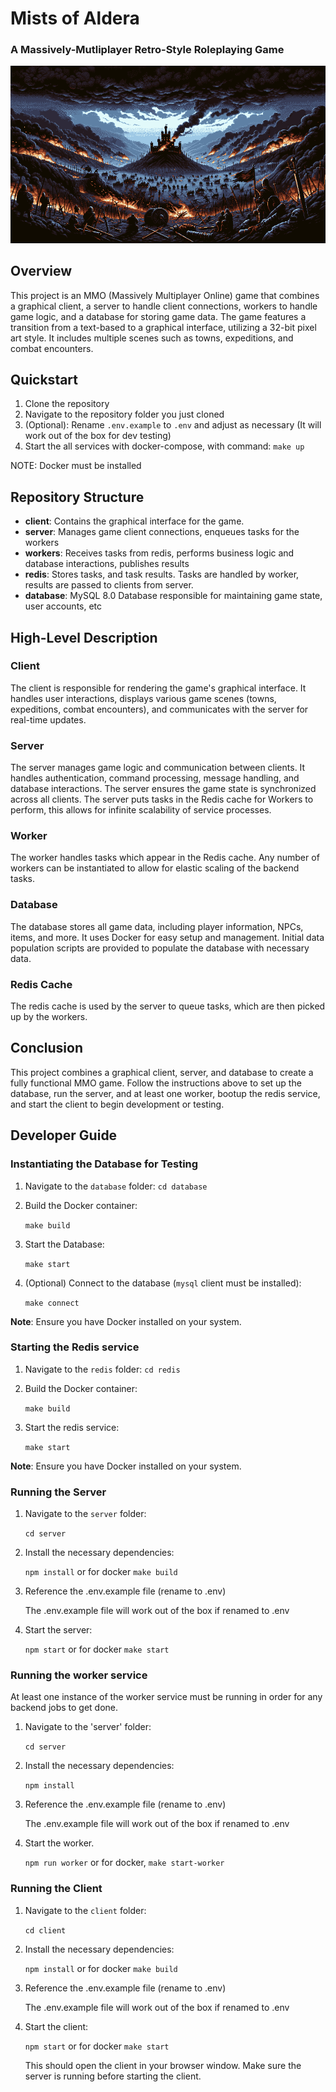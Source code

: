 # Mists of Aldera
### A Massively-Mutliplayer Retro-Style Roleplaying Game

![MMO Project Image](project.png)

## Overview

This project is an MMO (Massively Multiplayer Online) game that combines a graphical client, a server to handle client connections, workers to handle game logic, and a database for storing game data. The game features a transition from a text-based to a graphical interface, utilizing a 32-bit pixel art style. It includes multiple scenes such as towns, expeditions, and combat encounters.

## Quickstart

1. Clone the repository
2. Navigate to the repository folder you just cloned
3. (Optional): Rename `.env.example` to `.env` and adjust as necessary (It will work out of the box for dev testing)
4. Start the all services with docker-compose, with command: `make up`

NOTE: Docker must be installed

## Repository Structure

- **client**: Contains the graphical interface for the game.
- **server**: Manages game client connections, enqueues tasks for the workers
- **workers**: Receives tasks from redis, performs business logic and database interactions, publishes results
- **redis**: Stores tasks, and task results.  Tasks are handled by worker, results are passed to clients from server.
- **database**: MySQL 8.0 Database responsible for maintaining game state, user accounts, etc

## High-Level Description

### Client

The client is responsible for rendering the game's graphical interface. It handles user interactions, displays various game scenes (towns, expeditions, combat encounters), and communicates with the server for real-time updates.

### Server

The server manages game logic and communication between clients. It handles authentication, command processing, message handling, and database interactions. The server ensures the game state is synchronized across all clients.  The server puts tasks in the Redis cache for Workers to perform, this allows for infinite scalability of service processes.

### Worker

The worker handles tasks which appear in the Redis cache.  Any number of workers can be instantiated to allow for elastic scaling of the backend tasks.

### Database

The database stores all game data, including player information, NPCs, items, and more. It uses Docker for easy setup and management. Initial data population scripts are provided to populate the database with necessary data.

### Redis Cache

The redis cache is used by the server to queue tasks, which are then picked up by the workers.

## Conclusion

This project combines a graphical client, server, and database to create a fully functional MMO game. Follow the instructions above to set up the database, run the server, and at least one worker, bootup the redis service, and start the client to begin development or testing.

## Developer Guide

### Instantiating the Database for Testing

1. Navigate to the `database` folder: `cd database`
2. Build the Docker container:
    
    `make build`
3. Start the Database:

    `make start`
    
3. (Optional) Connect to the database (`mysql` client must be installed):
    
    `make connect`
    

**Note**: Ensure you have Docker installed on your system.

### Starting the Redis service

1. Navigate to the `redis` folder: `cd redis`
2. Build the Docker container:
    
    `make build`
    
3. Start the redis service:
    
    `make start`
    

**Note**: Ensure you have Docker installed on your system.


### Running the Server

1. Navigate to the `server` folder:
    
    `cd server`
    
2. Install the necessary dependencies:
    
    `npm install` or for docker `make build`
    
4. Reference the .env.example file (rename to .env)

    The .env.example file will work out of the box if renamed to .env
     
5. Start the server:
    
    `npm start` or for docker `make start`


### Running the worker service

At least one instance of the worker service must be running in order for any backend jobs to get done.

1. Navigate to the 'server' folder:

   `cd server`

2. Install the necessary dependencies:

   `npm install`

3. Reference the .env.example file (rename to .env)

    The .env.example file will work out of the box if renamed to .env

4. Start the worker.

   `npm run worker` or for docker, `make start-worker`


### Running the Client

1. Navigate to the `client` folder:
    
    `cd client`
    
2. Install the necessary dependencies:
    
    `npm install` or for docker `make build`
    
4. Reference the .env.example file (rename to .env)

    The .env.example file will work out of the box if renamed to .env
    
5. Start the client:
    
    `npm start` or for docker `make start`
    
    This should open the client in your browser window. Make sure the server is running before starting the client.

